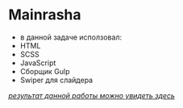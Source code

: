 # Mainrasha

* в данной задаче исползовал:
 * HTML
 * SCSS
 * JavaScript
 * Сборщик Gulp
 * Swiper для слайдера
 

_[результат данной работы можно увидеть здесь](https://prelyor.github.io/mainrasha/)_
